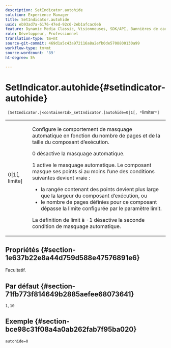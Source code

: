 ```yaml
---
description: SetIndicator.autohide
solution: Experience Manager
title: SetIndicator.autohide
uuid: eb93ad7a-6176-47ed-92c6-2eb1afcac0eb
feature: Dynamic Media Classic, Visionneuses, SDK/API, Bannières de carrousel
role: Développeur, Professionnel
translation-type: tm+mt
source-git-commit: 469d1a5c43a972116a8a2efb0de5708800130a99
workflow-type: tm+mt
source-wordcount: '89'
ht-degree: 5%

---
```



# SetIndicator.autohide{#setindicator-autohide}

` [SetIndicator.|<containerId>_setIndicator.]autohide=0|1[, *`limiter`*]`

<table id="table_0BEA0B5FFDF64E5594B534B2A87A6D88"> 
 <tbody> 
  <tr> 
   <td colname="col1"> <p> <span class="codeph">0|1[,<span class="varname"> limite</span>]</span> </p> </td> 
   <td colname="col2"> <p> Configure le comportement de masquage automatique en fonction du nombre de pages et de la taille du composant d’exécution. </p> <p> <span class="codeph"> 0</span> désactive la masquage automatique. </p> <p> <span class="codeph"> 1 </span> active le masquage automatique. Le composant masque ses points si au moins l’une des conditions suivantes devient vraie : </p> <p> 
     <ul id="ul_A7F9C1DDC6AE44BAA348B3AD440A4EDD"> 
      <li id="li_39332158806445DF874C5A52F1331B8B">la rangée contenant des points devient plus large que la largeur du composant d’exécution, ou </li> 
      <li id="li_E30BAC8B609147ADB8824000F5729B21">le nombre de pages définies pour ce composant dépasse la limite configurée par le paramètre <span class="codeph"><span class="varname"> limit</span></span>. </li> 
     </ul> </p> <p> La définition de <span class="codeph"><span class="varname"> limit</span></span> à <span class="codeph"> -1</span> désactive la seconde condition de masquage automatique. </p> </td> 
  </tr> 
 </tbody> 
</table>

## Propriétés {#section-1e637b22e8a44d759d588e47576891e6}

Facultatif.

## Par défaut {#section-71fb773f814649b2885aefee68073641}

`1,10`

## Exemple {#section-bce98c31f08a4a0ab262fab7f95ba020}

`autohide=0`
